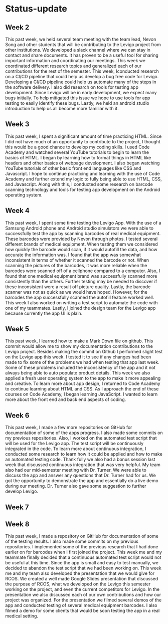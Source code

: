 # Status-update
## Week 2
This past week, we held several team meeting with the team lead, Nevon Song and other students that will be contributing to the Levigo project from other institutions. We developed a slack channel where we can stay in contact and share documents. It has proven to be a useful tool for sharing important information and coordinating our meetings. This week we coordinated different research topics and generalized each of our contributions for the rest of the semester. This week, Iconducted research on a CI/CD pipeline that could help us develop a bug free code for Levigo. Developing a CI/CD pipeline could help us automate many of the steps in the software delivery. I also did research on tools for testing app development. Since Levigo will be in early development, we expect many bugs initially. To help mitigated this issue we hope to use tools for app testing to easily identify these bugs. Lastly, we held an android studio introduction to help us all become more familiar with it. 

## Week 3
This past week, I spent a significant amount of time practicing HTML. Since I did not have much of an opportunity to contribute to the project, I thought this would be a good chance to develop my coding skills. I used Code Academy and watched several YouTube tutorials to begin to learn the basics of HTML. I began by learning how to format things in HTML like headers and other basics of webpage development. I also began watching YouTube tutorials of other basic front end languages like CSS and Javascript. I hope to continue practicing and learning with the use of Code Academy and further extend my logic to fully being able to use HTML, CSS, and Javascript. Along with this, I conducted some research on barcode scanning technology and tools for testing app development on the Android operating system. 

## Week 4
This past week, I spent some time testing the Levigo App. With the use of a Samsung Android phone and Android studio simulators we were able to successfully test the app by scanning barcodes of real medical equipment. These barcodes were provided by Nevon through photos. I tested several different brands of medical equipment. When testing them we considered how quickly the barcode would scan, if it would autofill the data, and how accurate the information was. I found that the app was somewhat inconsistent in terms of whether it scanned the barcode or not. When scanning the pictures of the barcodes, it was more reliable when the barcodes were scanned off of a cellphone compared to a computer. Also, I found that one medical equipment brand was successfully scanned more consistently than the others. Further testing may be needed to discover if these inconsistent were a result off picture quality. Lastly, the barcode scanner was not as quick as we would have hoped. However, for the barcodes the app successfully scanned the autofill feature worked well. This week I also worked on writing a test script to automate the code with one of my teammates. Lastly, I joined the design team for the Levigo app because currently the app UI is plain.

## Week 5
This past week, I learned how to make a Mark Down file on github. This commit would allow me to show my documentation contributions to the Levigo project. Besides making the commit on Github I performed slight test on the Levigo app this week. I tested it to see if any changes had been made to fix some of the problems we had when testing that app last week. Some of these problems included the inconsistency of the app and it not always being able to auto populate product details. This week we also applied a fresh user operating system to the app to make it more appealing and creative. To learn more about app design, I returned to Code Academy to continue learning about HTML and CSS. As I approach the end of these courses on Code Academy, I began learning JavaScript. I wanted to learn more about the front end and back end aspects of coding. 

## Week 6
This past week, I made a few more repositories on GitHub for documentation of some of the apps progress. I also made some commits on my previous repositories. Also, I worked on the automated test script that will be used for the Levigo app. The test script will be continuously integrated in the code. To learn more about continuous integration, I conducted some research to learn how it could be applied and how to make an automated testing code. Thank fully we also had a bonus session last week that discussed continuous integration that was very helpful. My team also had our mid-semester meeting with Dr. Turner. We were able to discuss the app and answer any questions that Dr. Turner had for us. We got the opportunity to demonstrate the app and essentially do a live demo during our meeting. Dr. Turner also gave some suggestion to further develop Levigo.

## Week 7

## Week 8
This past week, I made a repository on GitHub for documentation of some of the testing results. I also made some commits on my previous repositories. I implemented some of the previous research that I had done earlier on for barcodes when I first joined the project. This week me and my teammate finally decided that a continuous automated test script would not be useful at this time. Since the app is small and easy to test manually, we decided to abandon the test script that we had been working on. This week me and my team also developed the presentation that we would give for RCOS. We created a well made Google Slides presentation that discussed the purpose of RCOS, what we developed on the Levigo this semester working on the project, and even the current competitors for Levigo. In the presentation we also discussed each of our own contributions and how our project was organized. For the presentation we filmed several demos of the app and conducted testing of several medical equipment barcodes. I also filmed a demo for some clients that would be soon testing the app in a real medical setting.

